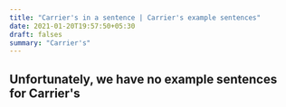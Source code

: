 ```yaml
---
title: "Carrier's in a sentence | Carrier's example sentences"
date: 2021-01-20T19:57:50+05:30
draft: falses
summary: "Carrier's"
---
```

## Unfortunately, we have no example sentences for Carrier's                 
